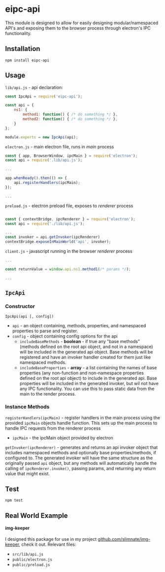 # eipc-api

This module is designed to allow for easily designing modular/namespaced API's and exposing them to the browser process through electron's IPC functionality.

## Installation

```
npm install eipc-api
```

## Usage
`lib/api.js` - api declaration: 
```js
const IpcApi = require('eipc-api');

const api = {
    ns1: {
        method1: function() { /* do something */ },
        method2: function() { /* do something */ },
    }
};

module.exports = new IpcApi(api);
```

`electron.js` - main electron file, runs in _main_ process
```js
const { app, BrowserWindow, ipcMain } = require('electron');
const api = require('.lib/api.js');

...

app.whenReady().then(() => {
    api.registerHandlers(ipcMain);
});

...
```

`preload.js` - electron preload file, exposes to _renderer_ process
```js

const { contextBridge, ipcRenderer } = require('electron');
const api = require('./lib/api.js');

...
const invoker = api.getInvoker(ipcRenderer)
contextBridge.exposeInMainWorld('api', invoker);
```

`client.js` - javascript running in the browser _renderer_ process
```js
...

const returnValue = window.api.ns1.method1(/* params */);

...
```

## `IpcApi`

### Constructor

`IpcApi(api [, config])`
- `api` - an object containing, methods, properties, and namespaced properties to parse and register.
- `config` - object containing config options for the api
    - `includeBaseMethods` - **boolean** - if true any "base methods" (methods defined on the root api object, and not in a namespace) will be included in the generated api object. Base methods will be registered and have an invoker handler created for them just like namespaced methods.
    - `includeBaseProperties` - **array** - a list containing the names of base properties (any non-function and non-namespace properties defined on the root api object) to include in the generated api. Base properties will be included in the generated invoker, but wil not have any IPC functionality. You can use this to pass static data from the main to the render process.

### Instance Methods
`registerHandlers(ipcMain)` - register handlers in the main process using the provided `ipcMain` objects handle function. This sets up the main process to handle IPC requests from the renderer process
- `ipcMain` - the ipcMain object provided by electron

`getInvoker(ipcRenderer)` - generates and returns an api invoker object that includes namespaced methods and optionally base properties/methods, if configured to. The generated invoker will have the same structure as the originally passed `api` object, but any methods will automatically handle the calling of `ipcRenderer.invoke()`, passing params, and returning any return value that might exist.

## Test

```
npm test
```

## Real World Example

#### img-keeper
I designed this package for use in my project [github.com/slimnate/img-keeper](img-keeper), check it out. Relevant files:
- `src/lib/api.js`
- `public/electron.js`
- `public/preload.js`